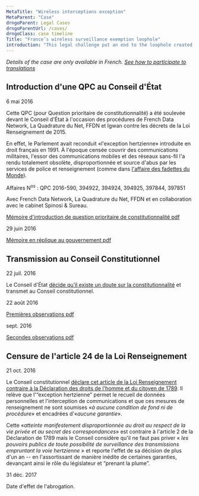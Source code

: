 ```yaml
---
MetaTitle: "Wireless interceptions exception"
MetaParent: "Case"
drngoParent: Legal Cases
drngoParentUrl: /cases/
drngoClass: case timeline
Title: "France’s wireless surveillance exemption loophole"
introduction: "This legal challenge put an end to the loophole created in 1991 which made wireless communications subject to exemptions. Data Rights members participated in the case."
---
```



*Details of the case are only available in French. [See how to participate to translations](/action/translate/)*


## Introduction d'une QPC au Conseil d'État 

<div class="event-date">6 mai 2016</div>

Cette QPC (pour Question prioritaire de constitutionnalité) a été soulevée devant le Conseil d'État à l'occasion des procédures de French Data Network, La Quadrature du Net, FFDN et Igwan contre les décrets de la Loi Renseignement de 2015.

En effet, le Parlement avait reconduit «l'exception hertzienne» introduite en droit français en 1991. À l'époque censée couvrir des communications militaires, l'essor des communications mobiles et des réseaux sans-fil l'a rendu totalement obsolète, disproportionnée et source d'abus par les services de police et renseignement (comme dans [l'affaire des fadettes du Monde](https://www.franceinter.fr/justice/affaire-des-fadettes-squarcini-condamne)).

Affaires N<sup>os</sup> : QPC 2016-590, 394922, 394924, 394925, 397844, 397851

Avec French Data Network, La Quadrature du Net, FFDN et en collaboration avec le cabinet Spinosi & Sureau.

<a href="https://data.datarights.ngo/s/jdmn3x8oscs97xb/download" class="attachment document">
<!-- <img src="/assets/image.jpg" alt=" "> -->
<p class="filename">Mémoire d'introduction de question prioritaire de constitutionnalité
<span class="filetype pdf">pdf</span></p>
</a>

<div class="event-date">29 juin 2016</div>

<a class="attachment document" href="https://data.datarights.ngo/s/8ksY5azEyFxLq7e/download">
<!-- <img src="/assets/image.jpg" alt=" "> -->
<p class="filename">Mémoire en réplique au gouvernement
<span class="filetype pdf">pdf</span></p>
</a>

## Transmission au Conseil Constitutionnel

<div class="event-date">22 juil. 2016</div>

Le Conseil d'État [décide qu’il existe un doute sur la constitutionnalité](http://www.conseil-etat.fr/fr/arianeweb/CE/decision/2016-07-22/394922) et transmet au Conseil constitutionnel.

<div class="event-date">22 août 2016</div>

<a class="attachment document" href="https://data.datarights.ngo/s/M8wsnrEwXoQcbim/download">
<!-- <img src="/assets/image.jpg" alt=" "> -->
<p class="filename">Premières observations
<span class="filetype pdf">pdf</span></p>
</a>

<div class="event-date">sept. 2016</div>

<a class="attachment document" href="https://data.datarights.ngo/s/kjpLotJaSP4SmJ3/download">
<!-- <img src="/assets/image.jpg" alt=" "> -->
<p class="filename">Secondes observations
<span class="filetype pdf">pdf</span></p>
</a>



## Censure de l'article 24 de la Loi Renseignement 

<div class="event-date">21 oct. 2016</div>

Le Conseil constitutionnel [déclare cet article de la Loi Renseignement contraire à la Déclaration des droits de l'homme et du citoyen de 1789](http://www.conseil-constitutionnel.fr/conseil-constitutionnel/francais/les-decisions/acces-par-date/decisions-depuis-1959/2016/2016-590-qpc/decision-n-2016-590-qpc-du-21-octobre-2016.148047.html). Il relève que l'“exception hertzienne” permet le recueil de données personnelles et l'interception de communications et que ces mesures de renseignement ne sont soumises «*à aucune condition de fond ni de procédure*» et encadrées d'«*aucune garantie*».

Cette «*atteinte manifestement disproportionnée au droit au respect de la vie privée et au secret des correspondances*» est contraire à l'article 2 de la Déclaration de 1789 mais le Conseil considère qu'il ne faut pas priver « *les pouvoirs publics de toute possibilité de surveillance des transmissions empruntant la voie hertzienne* » et reporte l'effet de sa décision de plus d'un an -- en l'assortissant de manière inédite de certaines garanties, devançant ainsi le rôle du législateur et “prenant la plume”.

<div class="event-date">31 déc. 2017</div>

Date d'effet de l'abrogation.
